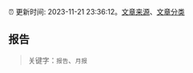 :alarm_clock: 更新时间: 2023-11-21 23:36:12。[文章来源](/README.md)、[文章分类](/TAGS.md)

## 报告


> 关键字：`报告`、`月报`



